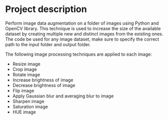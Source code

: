# Project description
Perform image data augmentation on a folder of images using Python and OpenCV library. This technique is used to increase the size of the available dataset by creating multiple new and distinct images from the existing ones. The code be used for any image dataset, make sure to specify the correct path to the input folder and output folder.

The following image processing techniques are applied to each image:
- Resize image
- Crop image
- Rotate image
- Increase brightness of image
- Decrease brightness of image
- Flip image
- Apply Gaussian blur and averaging blur to image
- Sharpen image
- Saturation image
- HUE image
